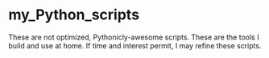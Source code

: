 # my_Python_scripts
These are not optimized, Pythonicly-awesome scripts. These are the tools I build and use at home.
If time and interest permit, I may refine these scripts.
